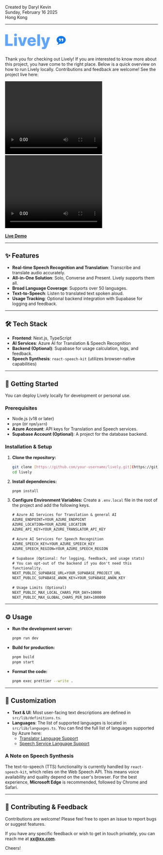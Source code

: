 Created by Daryl Kevin \
Sunday, February 16 2025 \
Hong Kong

---

<img src="public/logo/lively-brand.png" alt="Lively Image" width="200" />

Thank you for checking out Lively! If you are interested to know more about this project, you have come to the right place.
Below is a quick overview on how to run Lively locally. Contributions and feedback are welcome!
See the project live here:

<div className="flex gap-4">
  <video width="320" height="240" controls className="flex-1">
    <source src="public/demo/landing-page.mp4" type="video/mp4">
    Your browser does not support the video tag.
  </video>
  <video width="320" height="240" controls className="flex-1">
    <source src="public/demo/lively-demo.mp4" type="video/mp4">
    Your browser does not support the video tag.
  </video>
</div>

**[Live Demo](https://lively-one.vercel.app/)**

---

## ✨ Features

- **Real-time Speech Recognition and Translation**: Transcribe and translate audio accurately.
- **All-in-One Solution**: Solo, Converse and Present. Lively supports them all.
- **Broad Language Coverage**: Supports over 50 languages.
- **Text-to-Speech**: Listen to translated text spoken aloud.
- **Usage Tracking**: Optional backend integration with Supabase for logging and feedback.

---

## 🛠️ Tech Stack

- **Frontend**: Next.js, TypeScript
- **AI Services**: Azure AI for Translation & Speech Recognition
- **Backend (Optional)**: Supabase for usage calculation, logs, and feedback.
- **Speech Synthesis**: `react-speech-kit` (utilizes browser-native capabilities)

---

## 🚀 Getting Started

You can deploy Lively locally for development or personal use.

### Prerequisites

- Node.js (v18 or later)
- `pnpm` (or `npm`/`yarn`)
- **Azure Account**: API keys for Translation and Speech services.
- **Supabase Account (Optional)**: A project for the database backend.

### Installation & Setup

1.  **Clone the repository:**

    ```bash
    git clone [https://github.com/your-username/lively.git](https://github.com/your-username/lively.git)
    cd lively
    ```

2.  **Install dependencies:**

    ```bash
    pnpm install
    ```

3.  **Configure Environment Variables:**
    Create a `.env.local` file in the root of the project and add the following keys.

    ```env
    # Azure AI Services for Translation & general AI
    AZURE_ENDPOINT=YOUR_AZURE_ENDPOINT
    AZURE_LOCATION=YOUR_AZURE_LOCATION
    AZURE_API_KEY=YOUR_AZURE_TRANSLATOR_API_KEY

    # Azure AI Services for Speech Recognition
    AZURE_SPEECH_KEY=YOUR_AZURE_SPEECH_KEY
    AZURE_SPEECH_REGION=YOUR_AZURE_SPEECH_REGION

    # Supabase (Optional: for logging, feedback, and usage stats)
    # You can opt-out of the backend if you don't need this functionality.
    NEXT_PUBLIC_SUPABASE_URL=YOUR_SUPABASE_PROJECT_URL
    NEXT_PUBLIC_SUPABASE_ANON_KEY=YOUR_SUPABASE_ANON_KEY

    # Usage Limits (Optional)
    NEXT_PUBLIC_MAX_LOCAL_CHARS_PER_DAY=10000
    NEXT_PUBLIC_MAX_GLOBAL_CHARS_PER_DAY=100000
    ```

---

## ⚙️ Usage

- **Run the development server:**

  ```bash
  pnpm run dev
  ```

- **Build for production:**

  ```bash
  pnpm build
  pnpm start
  ```

- **Format the code:**
  ```bash
  pnpm exec prettier --write .
  ```

---

## 🔧 Customization

- **Text & UI**: Most user-facing text descriptions are defined in `src/lib/definitions.ts`.
- **Languages**: The list of supported languages is located in `src/lib/languages.ts`. You can find the full list of languages supported by Azure here:
  - [Translator Language Support](https://learn.microsoft.com/en-us/azure/ai-services/translator/language-support)
  - [Speech Service Language Support](https://learn.microsoft.com/en-us/azure/ai-services/speech-service/language-support?tabs=stt)

### A Note on Speech Synthesis

The text-to-speech (TTS) functionality is currently handled by `react-speech-kit`, which relies on the Web Speech API. This means voice availability and quality depend on the user's browser. For the best experience, **Microsoft Edge** is recommended, followed by Chrome and Safari.

---

## 🙌 Contributing & Feedback

Contributions are welcome! Please feel free to open an issue to report bugs or suggest features.

If you have any specific feedback or wish to get in touch privately, you can reach me at **xx@xx.com**.

Cheers!
